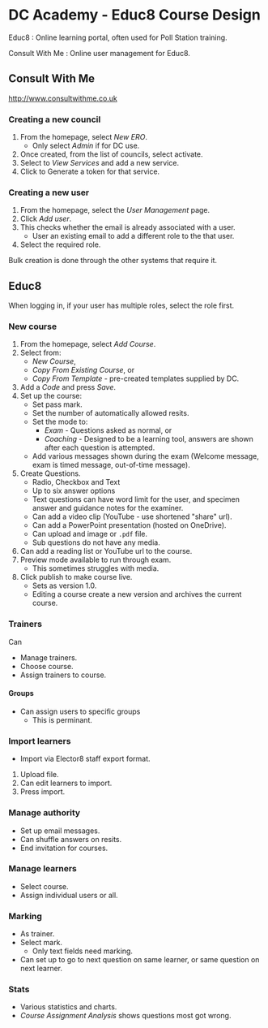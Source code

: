 # DC Academy - Educ8 Course Design

Educ8
: Online learning portal, often used for Poll Station training.

Consult With Me
: Online user management for Educ8.

## Consult With Me

<http://www.consultwithme.co.uk>

### Creating a new council

1. From the homepage, select *New ERO*.
    * Only select *Admin* if for DC use.
1. Once created, from the list of councils, select activate.
1. Select to *View Services* and add a new service.
1. Click to Generate a token for that service.

### Creating a new user

1. From the homepage, select the *User Management* page.
1. Click *Add user*.
1. This checks whether the email is already associated with  a user.
    * User an existing email to add a different role to the that user.
1. Select the required role.

Bulk creation is done through the other systems that require it.

## Educ8

When logging in, if your user has multiple roles, select the role first.

### New course

1. From the homepage, select *Add Course*.
1. Select from:
    * *New Course*,
    * *Copy From Existing Course*, or
    * *Copy From Template* - pre-created templates supplied by DC.
1. Add a *Code* and press *Save*.
1. Set up the course:
    * Set pass mark.
    * Set the number of automatically allowed resits.
    * Set the mode to:
      * *Exam* - Questions asked as normal, or
      * *Coaching* - Designed to be a learning tool, answers are shown after each question is attempted.
    * Add various messages shown during the exam (Welcome message, exam is timed message, out-of-time message).
1. Create Questions.
    * Radio, Checkbox and Text
    * Up to six answer options
    * Text questions can have word limit for the user, and specimen answer and guidance notes for the examiner.
    * Can add a video clip (YouTube - use shortened "share" url).
    * Can add a PowerPoint presentation (hosted on OneDrive).
    * Can upload and image or `.pdf` file.
    * Sub questions do not have any media.
1. Can add a reading list or YouTube url to the course.
1. Preview mode available to run through exam.
    * This sometimes struggles with media.
1. Click publish to make course live.
    * Sets as version 1.0.
    * Editing a course create a new version and archives the current course.

### Trainers

Can

* Manage trainers.
* Choose course.
* Assign trainers to course.

#### Groups

* Can assign users to specific groups
  * This is perminant.

### Import learners

* Import via Elector8 staff export format.

1. Upload file.
1. Can edit learners to import.
1. Press import.

### Manage authority

* Set up email messages.
* Can shuffle answers on resits.
* End invitation for courses.

### Manage learners

* Select course.
* Assign individual users or all.

### Marking

* As trainer.
* Select mark.
  * Only text fields need marking.
* Can set up to go to next question on same learner, or same question on next learner.

### Stats

* Various statistics and charts.
* *Course Assignment Analysis* shows questions most got wrong.
